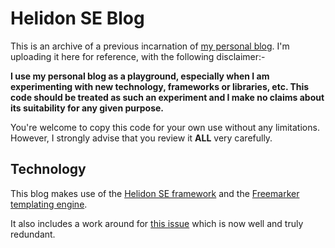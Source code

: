 # Helidon SE Blog

This is an archive of a previous incarnation of [my personal blog](https://paulcourt.co.uk/). I'm uploading it here for reference, with the following disclaimer:-

**I use my personal blog as a playground, especially when I am experimenting with new technology, frameworks or libraries, etc. This code should be treated as such an experiment and I make no claims about its suitability for any given purpose.**

You're welcome to copy this code for your own use without any limitations. However, I strongly advise that you review it **ALL** very carefully.

## Technology

This blog makes use of the [Helidon SE framework](https://helidon.io/docs/v2/#/se/introduction/01_introduction) and the [Freemarker templating engine](https://freemarker.apache.org/).

It also includes a work around for [this issue](https://github.com/oracle/helidon/issues/2215) which is now well and truly redundant.
